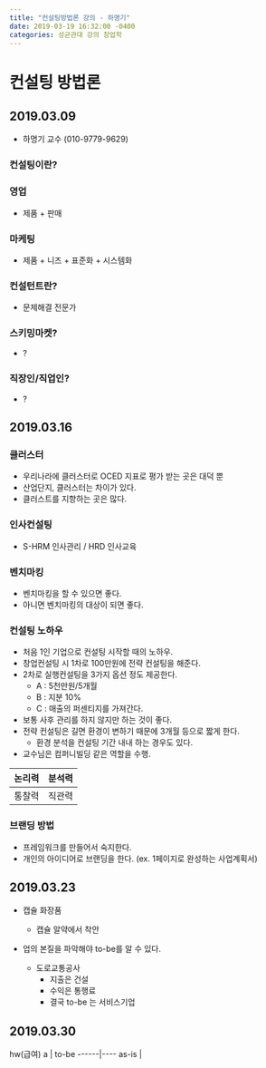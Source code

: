 ```yaml
---
title: "컨설팅방법론 강의 - 하명기"
date: 2019-03-19 16:32:00 -0400
categories: 성균관대 강의 창업학
---
```


# 컨설팅 방법론

## 2019.03.09

  - 하명기 교수 (010-9779-9629)

### 컨설팅이란?

### 영업
- 제품 + 판매

### 마케팅
- 제품 + 니즈 + 표준화 + 시스템화

### 컨설턴트란?
- 문제해결 전문가

### 스키밍마켓?
  - ?

### 직장인/직업인?
  - ?


## 2019.03.16

### 클러스터
  - 우리나라에 클러스터로 OCED 지표로 평가 받는 곳은 대덕 뿐
  - 산업단지, 클러스터는 차이가 있다.
  - 클러스트를 지향하는 곳은 많다.

### 인사컨설팅
  - S-HRM 인사관리 / HRD 인사교육

### 벤치마킹
  - 벤치마킹을 할 수 있으면 좋다.
  - 아니면 벤치마킹의 대상이 되면 좋다.

### 컨설팅 노하우
  - 처음 1인 기업으로 컨설팅 시작할 때의 노하우.
  - 창업컨설팅 시 1차로 100만원에 전략 컨설팅을 해준다.
  - 2차로 실행컨설팅을 3가지 옵션 정도 제공한다.
    - A : 5천만원/5개월
    - B : 지분 10%
    - C : 매출의 퍼센티지를 가져간다.
  - 보통 사후 관리를 하지 않지만 하는 것이 좋다.
  - 전략 컨설팅은 길면 환경이 변하기 때문에 3개월 등으로 짧게 한다.
    - 환경 분석을 컨설팅 기간 내내 하는 경우도 있다.
  - 교수님은 컴퍼니빌딩 같은 역할을 수행.




논리력 | 분석력
---- | ---
통찰력 | 직관력


### 브랜딩 방법
  - 프레임워크를 만들어서 숙지한다.
  - 개인의 아이디어로 브랜딩을 한다. (ex. 1페이지로 완성하는 사업계획서)

## 2019.03.23

  - 캡슐 화장품
    - 캡슐 알약에서 착안

  - 업의 본질을 파악해야 to-be를 알 수 있다.
    - 도로교통공사
      - 지출은 건설
      - 수익은 통행료
      - 결국 to-be 는 서비스기업

## 2019.03.30

hw(급여)
a     | to-be
------|----
as-is | 


##